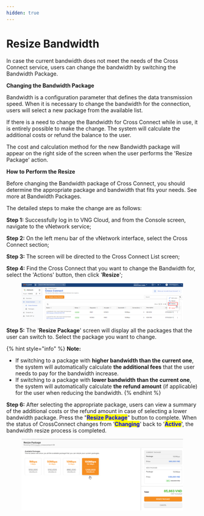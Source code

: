 ```yaml
---
hidden: true
---
```


# Resize Bandwidth

In case the current bandwidth does not meet the needs of the Cross Connect service, users can change the bandwidth by switching the Bandwidth Package.

**Changing the Bandwidth Package**

Bandwidth is a configuration parameter that defines the data transmission speed. When it is necessary to change the bandwidth for the connection, users will select a new package from the available list.

If there is a need to change the Bandwidth for Cross Connect while in use, it is entirely possible to make the change. The system will calculate the additional costs or refund the balance to the user.

The cost and calculation method for the new Bandwidth package will appear on the right side of the screen when the user performs the 'Resize Package' action.

**How to Perform the Resize**

Before changing the Bandwidth package of Cross Connect, you should determine the appropriate package and bandwidth that fits your needs. See more at Bandwidth Packages.

The detailed steps to make the change are as follows:

**Step 1:** Successfully log in to VNG Cloud, and from the Console screen, navigate to the vNetwork service;

**Step 2:** On the left menu bar of the vNetwork interface, select the Cross Connect section;

**Step 3:** The screen will be directed to the Cross Connect List screen;

**Step 4:** Find the Cross Connect that you want to change the Bandwidth for, select the 'Actions' button, then click '**Resize**';

<figure><img src="../../.gitbook/assets/image (1).png" alt=""><figcaption></figcaption></figure>

**Step 5:** The '**Resize Package**' screen will display all the packages that the user can switch to. Select the package you want to change.

{% hint style="info" %}
**Note:**

* If switching to a package with **higher bandwidth than the current one**, the system will automatically calculate **the additional fees** that the user needs to pay for the bandwidth increase.
* If switching to a package with **lower bandwidth than the current one**, the system will automatically calculate **the refund amount** (if applicable) for the user when reducing the bandwidth.
{% endhint %}

**Step 6:** After selecting the appropriate package, users can view a summary of the additional costs or the refund amount in case of selecting a lower bandwidth package. Press the "<mark style="color:blue;">**Resize Package**</mark>" button to complete. When the status of CrossConnect changes from '<mark style="color:blue;">**Changing**</mark>' back to '<mark style="color:blue;">**Active**</mark>', the bandwidth resize process is completed.

<figure><img src="../../.gitbook/assets/image (299).png" alt=""><figcaption></figcaption></figure>
